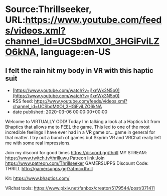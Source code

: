 # Source:Thrillseeker, URL:https://www.youtube.com/feeds/videos.xml?channel_id=UCSbdMXOI_3HGiFviLZO6kNA, language:en-US

## I felt the rain hit my body in VR with this haptic suit
 - [https://www.youtube.com/watch?v=j1xnWx3N5o0](https://www.youtube.com/watch?v=j1xnWx3N5o0)
 - RSS feed: https://www.youtube.com/feeds/videos.xml?channel_id=UCSbdMXOI_3HGiFviLZO6kNA
 - date published: 2020-03-06 00:00:00+00:00

Welcome to VIRTUALLY ODD!
Today I'm talking a look at a Haptics kit from Bhaptics that allows me to FEEL the game. This led to one of the most incredible feelings I have ever had in a VR game or... game in general for that matter. I try out a bunch of games but Skyrim VR and VRChat really left me with some real impressions. 

Join my discord for good times
https://discord.gg/thrill
MY STREAM: 
https://www.twitch.tv/thrilluwu
Patreon link:Join
https://www.patreon.com/Thrillseeker
GAMERSUPPS Discount Code: THRILL
http://gamersupps.gg/?afmc=thrill

Kit:
https://www.bhaptics.com/

VRchat tools:
https://www.pixiv.net/fanbox/creator/5179544/post/371411

